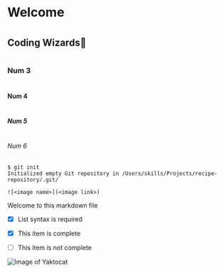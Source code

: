 # <h1>Welcome</h1>
# <h2>Coding Wizards🧙</h2>
# <h3>Num 3</h3>
# <h4>Num 4</h4>
# <h5>Num 5</h5>
# <h6>Num 6</h6>

```
$ git init
Initialized empty Git repository in /Users/skills/Projects/recipe-repository/.git/
```

```
![<image name>](<image link>)
```

Welcome to this markdown file

- [x] List syntax is required
- [x] This item is complete
- [ ] This item is not complete


![Image of Yaktocat](https://octodex.github.com/images/yaktocat.png)

